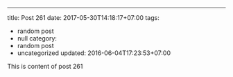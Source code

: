 ---
title: Post 261
date: 2017-05-30T14:18:17+07:00
tags:
  - random post
  - null
category:
  - random post
  - uncategorized
updated: 2016-06-04T17:23:53+07:00

This is content of post 261